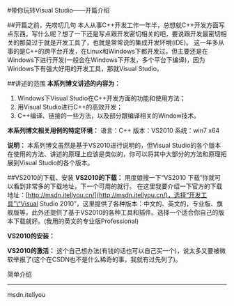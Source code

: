 #带你玩转Visual Studio——开篇介绍

##开篇之前，先唠叨几句
本人从事C++开发工作一年半，总想就C++开发方面写点东西。写什么呢？想了一下还是写点跟开发密切相关的吧，要说跟开发最密切相关的那莫过于就是开发工具了，也就是常常说的集成开发环境(IDE)。 这一年多从事的是C++的跨平台开发，在Linux和Windows下都开发过，但主要还是在Windows下进行开发(一般会在Windows下开发，多个平台下编译)，因为Windows下有强大好用的开发工具，那就Visual Studio。

##讲述的范围
**本系列博文讲述的内容为：**
1. Windows下Visual Studio在C++开发方面的功能和使用方法；
2. 用Visual Studio进行C++的高效开发；
3. C++编译、链接的一些方法，以及部分跟编译相关的Window技术。

**本系列博文相关用例的特定环境：**
语言：C++
版本：VS2010
系统：win7 x64

**说明：**
本系列博文虽然是基于VS2010进行说明的，但Visual Studio的各个版本在使用的方法、讲述的原理上应该是类似的，你可以将其中大部分的方法和原理拓展到Visual Studio的各个版本。


##VS2010的下载、安装
**VS2010的下载：**
用度娘搜一下“VS2010 下载”你就可以看到非常多的下载地址，下一个可用的就行。
在这里我要介绍一下官方的下载地址：[http://msdn.itellyou.cn/](http://msdn.itellyou.cn/)，选择“开发工具”\“Visual Studio 2010”，这里提供了各种版本：中文的、英文的，专业版、旗舰版等，此外还提供了基于VS2010的各种工具和插件。选择一个适合你自己的版本下载就好。(我用的英文的专业版Professional)

**VS2010的安装：**


**VS2010的激活：**
这个自己想办法(有钱的话也可以自己买一个)，说太多又要被微软举报了(这个在CSDN也不是什么稀奇的事，我就有过先列了)。

简单介绍
***



msdn.itellyou